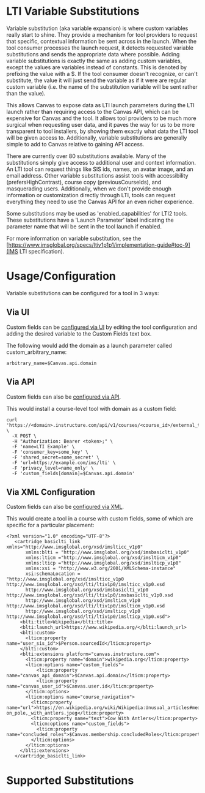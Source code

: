 <!--
  DONT EDIT THIS FILE DIRECTLY
  Update:
    - doc/api/tools_variable_substitutions.head.md
    - lib/lti/variable_expander.rb

  then run `script/generate_lti_variable_substitution_markdown`
-->

LTI Variable Substitutions
==========================

Variable substitution (aka variable expansion) is where custom variables really start to
shine.  They provide a mechanism for tool providers to request that specific, contextual
information be sent across in the launch.  When the tool consumer processes the launch request,
it detects requested variable substitutions and sends the appropriate data where possible.
Adding variable substitutions is exactly the same as adding custom variables, except the values
are variables instead of constants.  This is denoted by prefixing the value with a $.  If the
tool consumer doesn't recognize, or can't substitute, the value it will just send the variable
as if it were are regular custom variable (i.e. the name of the substitution variable will be
sent rather than the value).

This allows Canvas to expose data as LTI launch parameters during the LTI launch rather than
requiring access to the Canvas API, which can be expensive for Canvas and the tool.  It allows
tool providers to be much more surgical when requesting user data, and it paves the way for us
to be more transparent to tool installers, by showing them exactly what data the LTI tool will
be given access to. Additionally, variable substitutions are generally simple to add to Canvas
relative to gaining API access.

There are currently over 80 substitutions available.  Many of the substitutions simply
give access to additional user and context information.  An LTI tool can request things
like SIS ids, names, an avatar image, and an email address.  Other variable substitutions
assist tools with accessibility (prefersHighContrast), course copy (previousCourseIds), and
masquerading users.  Additionally, when we don't provide enough information or customization
directly through LTI, tools can request everything they need to use the Canvas API for an even
richer experience.

Some substitutions may be used as 'enabled_capabilities' for LTI2 tools. These substitutions have a
'Launch Parameter' label indicating the parameter name that will be sent in the tool launch if enabled.

For more information on variable substitution, see the [https://www.imsglobal.org/specs/ltiv1p1p1/implementation-guide#toc-9](IMS LTI specification).

# Usage/Configuration
Variable substitutions can be configured for a tool in 3 ways:

## Via UI
Custom fields can be <a href="https://community.canvaslms.com/docs/DOC-3033">configured via UI</a> by editing the tool configuration and adding the
desired variable to the Custom Fields text box.

The following would add the domain as a launch parameter called custom_arbitrary_name:

```
arbitrary_name=$Canvas.api.domain
```

## Via API
Custom fields can also be <a href="/doc/api/external_tools.html#method.external_tools.create">configured via API</a>.

This would install a course-level tool with domain as a custom field:
```
curl 'https://<domain>.instructure.com/api/v1/courses/<course_id>/external_tools' \
  -X POST \
  -H "Authorization: Bearer <token>;" \
  -F 'name=LTI Example' \
  -F 'consumer_key=some_key' \
  -F 'shared_secret=some_secret' \
  -F 'url=https://example.com/ims/lti' \
  -F 'privacy_level=name_only' \
  -F 'custom_fields[domain]=$Canvas.api.domain'
```

## Via XML Configuration
Custom fields can also be <a href="http://canvas.docker/doc/api/file.tools_xml.html">configured via XML</a>.

This would create a tool in a course with custom fields, some of which are specific for a
particular placement:
```
<?xml version="1.0" encoding="UTF-8"?>
   <cartridge_basiclti_link xmlns="http://www.imsglobal.org/xsd/imslticc_v1p0"
       xmlns:blti = "http://www.imsglobal.org/xsd/imsbasiclti_v1p0"
       xmlns:lticm ="http://www.imsglobal.org/xsd/imslticm_v1p0"
       xmlns:lticp ="http://www.imsglobal.org/xsd/imslticp_v1p0"
       xmlns:xsi = "http://www.w3.org/2001/XMLSchema-instance"
       xsi:schemaLocation = "http://www.imsglobal.org/xsd/imslticc_v1p0 http://www.imsglobal.org/xsd/lti/ltiv1p0/imslticc_v1p0.xsd
       http://www.imsglobal.org/xsd/imsbasiclti_v1p0 http://www.imsglobal.org/xsd/lti/ltiv1p0/imsbasiclti_v1p0.xsd
       http://www.imsglobal.org/xsd/imslticm_v1p0 http://www.imsglobal.org/xsd/lti/ltiv1p0/imslticm_v1p0.xsd
       http://www.imsglobal.org/xsd/imslticp_v1p0 http://www.imsglobal.org/xsd/lti/ltiv1p0/imslticp_v1p0.xsd">
     <blti:title>Wikipedia</blti:title>
     <blti:launch_url>https://www.wikipedia.org/</blti:launch_url>
     <blti:custom>
       <lticm:property name="user_sis_id">$Person.sourcedId</lticm:property>
     </blti:custom>
     <blti:extensions platform="canvas.instructure.com">
       <lticm:property name="domain">wikipedia.org</lticm:property>
       <lticm:options name="custom_fields">
           <lticm:property name="canvas_api_domain">$Canvas.api.domain</lticm:property>
           <lticm:property name="canvas_user_id">$Canvas.user.id</lticm:property>
       </lticm:options>
       <lticm:options name="course_navigation">
         <lticm:property name="url">https://en.wikipedia.org/wiki/Wikipedia:Unusual_articles#mediaviewer/File:Cow-on_pole,_with_antlers.jpeg</lticm:property>
         <lticm:property name="text">Cow With Antlers</lticm:property>
         <lticm:options name="custom_fields">
           <lticm:property name="concluded_roles">$Canvas.membership.concludedRoles</lticm:property>
         </lticm:options>
       </lticm:options>
     </blti:extensions>
   </cartridge_basiclti_link>
```

# Supported Substitutions
